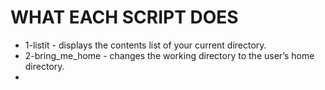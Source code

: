 # WHAT EACH SCRIPT DOES #

* 1-listit - displays the contents list of your current directory.
* 2-bring_me_home - changes the working directory to the
 user’s home directory.
*
